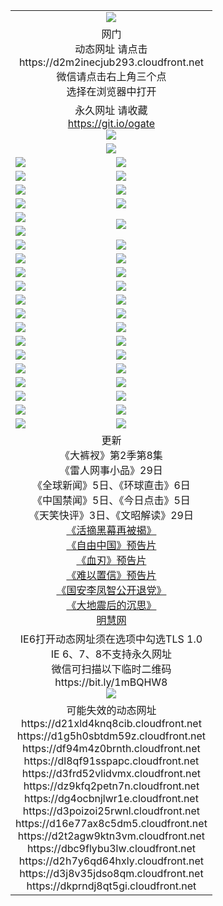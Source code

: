 ﻿<table>
  <tr></tr>
  <tr><td colspan=2 align=center><img src="https://cloud.githubusercontent.com/assets/11880933/13434984/f430fae2-e012-11e5-814f-c2df1e82b247.jpg" /></td></tr>
  <tr><td colspan=2 align=center>网门<br>动态网址 请点击
<br>https://d2m2inecjub293.cloudfront.net
      <br>微信请点击右上角三个点<br>选择在浏览器中打开<br></td>
  </tr>
  <tr>
    <td colspan=2 align=center>永久网址 请收藏<br/><a href="https://git.io/ogate" target="_blank">https://git.io/ogate</a><br/><a href="https://d2m2inecjub293.cloudfront.net/Up/0WMGDL2.png" target="_blank"><img src="https://d2m2inecjub293.cloudfront.net/Up/0WMGD2.png"/></a></td>
  </tr>
  <tr>
    <td colspan=2 align=center><a href="https://d2m2inecjub293.cloudfront.net/ogUP.aspx?name=0oGate.apk" target="_blank"><img src="https://d2m2inecjub293.cloudfront.net/Up/0WMAZ.jpg" /></a></td>
  </tr>
  <tr>
    <td><a href="https://d2m2inecjub293.cloudfront.net/ogNice.aspx" target="_blank"><img src="https://d2m2inecjub293.cloudfront.net/Up/0WCYY.jpg" /></a></td>
    <td><a href="https://d2m2inecjub293.cloudfront.net/onCO.aspx?ob=600%E4%BA%8B%E7%89%A9&op=%E5%A2%9E%E5%88%A0%E6%94%B9&args=WH1~%23%E7%B1%BB%E5%9E%8B6%E6%96%B0%E9%97%BB%7c%23%E7%B1%BB%E5%9E%8B6%E8%AF%84%E8%AE%BA&mode=" target="_blank"><img src="https://d2m2inecjub293.cloudfront.net/Up/0WZTT.jpg" /></a></td> 
  </tr>
  <tr>
    <td><a href="https://d2m2inecjub293.cloudfront.net/ogDY.aspx" target="_blank"><img src="https://d2m2inecjub293.cloudfront.net/Up/0FK.jpg" /></a></td>
    <td><a href="https://d2m2inecjub293.cloudfront.net/ogST.aspx" target="_blank"><img src="https://d2m2inecjub293.cloudfront.net/Up/0ST.jpg" /></a></td> 
  </tr>
  <tr>
    <td><a href="https://d2m2inecjub293.cloudfront.net/ogUP.aspx?name=11DKC.mp4&count=T:2,2:8,1:16&from=github" target="_blank"><img src="https://d2m2inecjub293.cloudfront.net/Up/11DKC.jpg" /></a></td> 
    <td><div><a href="https://d2m2inecjub293.cloudfront.net/ogUP.aspx?name=LRWS.mp4&count=7B:8,6B:44,5A:10,5B:35,4A:14,4B:19,3A:10,3B:26,2A:16,2B:21,1A:23,1B:29&current=7B:8" target="_blank"><img src="https://d2m2inecjub293.cloudfront.net/Up/LRWS.jpg" /></a></td>
   </tr>
  <tr>
    <td><a href="https://d2m2inecjub293.cloudfront.net/ogUP.aspx?name=LRSH.mp4&count=W:13,2:10" target="_blank"><img src="https://d2m2inecjub293.cloudfront.net/Up/LRSH.jpg" /></a></td>
    <td><a href="https://d2m2inecjub293.cloudfront.net/ogNiceVedio.aspx" target="_blank"><img src="https://d2m2inecjub293.cloudfront.net/Up/TGKDY.jpg" /></a></td>
  </tr>
  <tr>
    <td><a href="https://d2m2inecjub293.cloudfront.net/ogUP.aspx?name=JQR.mp4&count=2" target="_blank"><img src="https://d2m2inecjub293.cloudfront.net/Up/JQR.jpg" /></a></td>   
    <td rowspan=2><a href="https://d2m2inecjub293.cloudfront.net/ogUP.aspx?name=JP.mp4&count=9" target="_blank"><img src="https://d2m2inecjub293.cloudfront.net/Up/JP.jpg" /></td>
  </tr>
  <tr>
    <td><a href="https://d2m2inecjub293.cloudfront.net/ogUP.aspx?name=WH.mp4" target="_blank"><img src="https://d2m2inecjub293.cloudfront.net/Up/WH.jpg" /></a></td>
  </tr>
  <tr>
    <td><a href="https://d2m2inecjub293.cloudfront.net/ogUP.aspx?name=SSZJ.mp4&count=SP:6,480P:9" target="_blank"><img src="https://d2m2inecjub293.cloudfront.net/Up/SSZJ.jpg" /></a></td>
    <td><a href="https://d2m2inecjub293.cloudfront.net/ogUP.aspx?name=ZY.mp4&count=2015:16" target="_blank"><img src="https://d2m2inecjub293.cloudfront.net/Up/ZY.jpg" /></a</td>
  </tr>
  <tr>
    <td><a href="https://d2m2inecjub293.cloudfront.net/ogUP.aspx?name=XTFY.mp4&count=B:2,A:24" target="_blank"><img src="https://d2m2inecjub293.cloudfront.net/Up/XTFY.jpg" /></a></td>
    <td><a href="https://d2m2inecjub293.cloudfront.net/ogUP.aspx?name=1XQK.mp4&count=13" target="_blank"><img src="https://d2m2inecjub293.cloudfront.net/Up/1XQK.jpg" /></a</td>
  </tr>
  <tr>
    <td><a href="https://d2m2inecjub293.cloudfront.net/ogUP.aspx?name=1LYF.mp4&count=2" target="_blank"><img src="https://d2m2inecjub293.cloudfront.net/Up/1LYF0.jpg" /></a></td>
    <td><a href="https://d2m2inecjub293.cloudfront.net/ogUP.aspx?name=1ZGC.mp4&count=6" target="_blank"><img src="https://d2m2inecjub293.cloudfront.net/Up/1ZGC0.jpg" /></a></td>
  </tr>
  <tr>
    <td><a href="https://d2m2inecjub293.cloudfront.net/ogUP.aspx?name=1ZKM.mp4&count=3&current=3" target="_blank"><img src="https://d2m2inecjub293.cloudfront.net/Up/1ZKM0.jpg" /></a></td>  
    <td><a href="https://d2m2inecjub293.cloudfront.net/ogUP.aspx?name=1WWY.mp4&count=6&current=6" target="_blank"><img src="https://d2m2inecjub293.cloudfront.net/Up/1WWY0.jpg" /></a></td>
  </tr>
  <tr>
    <td><a href="https://d2m2inecjub293.cloudfront.net/ogUP.aspx?name=10JGY.mp4&count=3" target="_blank"><img src="https://d2m2inecjub293.cloudfront.net/Up/10JGY0.jpg" /></a></td>
    <td><a href="https://d2m2inecjub293.cloudfront.net/ogUP.aspx?name=10CYS.mp4&count=2" target="_blank"><img src="https://d2m2inecjub293.cloudfront.net/Up/10CYS0.jpg" /></a></td>
  </tr>
  <tr>
    <td><a href="https://d2m2inecjub293.cloudfront.net/ogUP.aspx?name=4SQQ.mp4&count=201603:5,201602:20,201601:21&current=201603:5" target="_blank"><img src="https://d2m2inecjub293.cloudfront.net/Up/4SQQ0.jpg"/></a></td>
    <td><a href="https://d2m2inecjub293.cloudfront.net/ogUP.aspx?name=4SHQ.mp4&count=201603:6,201602:27,201601:28&current=201603:6" target="_blank"><img src="https://d2m2inecjub293.cloudfront.net/Up/4SHQ0.jpg"/></a></td>
  </tr>
  <tr>
    <td><a href="https://d2m2inecjub293.cloudfront.net/ogUP.aspx?name=4SZG.mp4&count=201603:5,201602:21,201601:23&current=201603:5" target="_blank"><img src="https://d2m2inecjub293.cloudfront.net/Up/4SZG0.jpg"/></a></td>
    <td><a href="https://d2m2inecjub293.cloudfront.net/ogUP.aspx?name=4SDJ.mp4&count=201603A:5,201603B:4,201602A:24,201602B:7,201601A:48,201601B:6&current=201603A:5" target="_blank"><img src="https://d2m2inecjub293.cloudfront.net/Up/4SDJ0.jpg"/></a></td>
  </tr>
  <tr>
    <td><a href="https://d2m2inecjub293.cloudfront.net/ogUP.aspx?name=4CTX.mp4&count=201603:1,201602:3,201601:4&current=201603:1" target="_blank"><img src="https://d2m2inecjub293.cloudfront.net/Up/4CTX0.jpg"/></a></td>
    <td><a href="https://d2m2inecjub293.cloudfront.net/ogUP.aspx?name=4CWZ.mp4&count=201602:4,201601:4&current=201602:4" target="_blank"><img src="https://d2m2inecjub293.cloudfront.net/Up/4CWZ0.jpg"/></a></td>
  </tr>
  <tr>
    <td><a href="https://d2m2inecjub293.cloudfront.net/onUP.aspx?name=https://d2t6x1lwzcff38.cloudfront.net/" target="_blank"><img src="https://d2m2inecjub293.cloudfront.net/Up/0DTW.jpg"/></a></td>
    <td><a href="https://d2m2inecjub293.cloudfront.net/onUP.aspx?name=https://d240ns8up8earz.cloudfront.net/acenter/" target="_blank"><img src="https://d2m2inecjub293.cloudfront.net/Up/0TDW.jpg" /></a></td>
  </tr>
  <tr>
    <td><a href="https://d2m2inecjub293.cloudfront.net/onUP.aspx?name=https://d4508d6vomz2p.cloudfront.net/gb/nsc413.htm" target="_blank"><img src="https://d2m2inecjub293.cloudfront.net/Up/0DJY.jpg" /></a></td>
    <td><a href="https://d2m2inecjub293.cloudfront.net/onUP.aspx?name=https://d3bxwq7vzudb5l.cloudfront.net/xtr/gb/prog204.html" target="_blank"><img src="https://d2m2inecjub293.cloudfront.net/Up/0XTR.jpg" /></a></td>
  </tr>
  <tr>
    <td><a href="https://d2m2inecjub293.cloudfront.net/onUP.aspx?name=https://d3aj00iefsmfgc.cloudfront.net/" target="_blank"><img src="https://d2m2inecjub293.cloudfront.net/Up/0MHW.jpg" /></a></td>
    <td><a href="https://d2m2inecjub293.cloudfront.net/onUP.aspx?name=https://d1lcj91uv80klr.cloudfront.net/" target="_blank"><img src="https://d2m2inecjub293.cloudfront.net/Up/0ZJW.jpg" /></a></td>
  </tr>
  <tr>
    <td><a href="https://d2m2inecjub293.cloudfront.net/ogUP.aspx?name=0FG.zip" target="_blank"><img src="https://d2m2inecjub293.cloudfront.net/Up/0FG.jpg" /></a></td>
    <td><a href="https://d2m2inecjub293.cloudfront.net/ogUP.aspx?name=0FGA.apk" target="_blank"><img src="https://d2m2inecjub293.cloudfront.net/Up/0FGA.jpg" /></a></td>
  </tr>
  <tr>
    <td><a href="https://d2m2inecjub293.cloudfront.net/ogUP.aspx?name=0U.zip" target="_blank"><img src="https://d2m2inecjub293.cloudfront.net/Up/0U.jpg" /></a></td>
    <td><a href="https://d2m2inecjub293.cloudfront.net/ogUP.aspx?name=0UA.apk" target="_blank"><img src="https://d2m2inecjub293.cloudfront.net/Up/0UA.jpg" /></a></td>
  </tr>
  <tr>
    <td><a href="https://d2m2inecjub293.cloudfront.net/ogUP.aspx?name=0iPPOTV.zip" target="_blank"><img src="https://d2m2inecjub293.cloudfront.net/Up/0iPPOTV.jpg" /></a></td>
    <td><a href="https://d2m2inecjub293.cloudfront.net/ogUP.aspx?name=0iNTD.apk" target="_blank"><img src="https://d2m2inecjub293.cloudfront.net/Up/0iNTD.jpg" /></a></td>
  </tr>
  <tr>
    <td colspan=2 align=center>更新<br>
      《大裤衩》第2季第8集<br>
      《雷人网事小品》29日<br>
      《全球新闻》5日、《环球直击》6日<br>
      《中国禁闻》5日、《今日点击》5日<br>
      《天笑快评》3日、《文昭解读》29日<br>
      <a href="https://d2m2inecjub293.cloudfront.net/ogUP.aspx?name=SSZJ480P9.mp4" target="_blank">《活摘黑幕再被揭》</a><br>
      <a href="https://d2m2inecjub293.cloudfront.net/ogUP.aspx?name=11ZYZG0.mp4" target="_blank">《自由中国》预告片</a><br>
      <a href="https://d2m2inecjub293.cloudfront.net/ogUP.aspx?name=11XR.mp4" target="_blank">《血刃》预告片</a><br>
      <a href="https://d2m2inecjub293.cloudfront.net/ogUP.aspx?name=11NYZX.mp4&count=2" target="_blank">《难以置信》预告片</a><br>
      <a href="https://d2m2inecjub293.cloudfront.net/ogUP.aspx?name=4LFZ.mp4" target="_blank">《国安李凤智公开退党》</a><br>
      <a href="https://d2m2inecjub293.cloudfront.net/ogUP.aspx?name=4DDZHDCS.mp4" target="_blank">《大地震后的沉思》</a><br>
      <a href="https://d2m2inecjub293.cloudfront.net/onUP.aspx?name=https://www.minghui.org/" target="_blank">明慧网</a></td>
    </td>
  </tr>
  <tr>
    <td colspan=2 align=center>IE6打开动态网址须在选项中勾选TLS 1.0<br/>IE 6、7、8不支持永久网址<br/>
      微信可扫描以下临时二维码<br/>https://bit.ly/1mBQHW8<br/><a href="https://d2m2inecjub293.cloudfront.net/Up/0WMGDL3.png" target="_blank"><img src="https://d2m2inecjub293.cloudfront.net/Up/0WMGD3.png"/></a><br>
  </tr>
  <tr>
    <td colspan=2 align=center>可能失效的动态网址
<br>https://d21xld4knq8cib.cloudfront.net
<br>https://d1g5h0sbtdm59z.cloudfront.net
<br>https://df94m4z0brnth.cloudfront.net
<br>https://dl8qf91sspapc.cloudfront.net
<br>https://d3frd52vlidvmx.cloudfront.net
<br>https://dz9kfq2petn7n.cloudfront.net
<br>https://dg4ocbnjlwr1e.cloudfront.net
<br>https://d3poizoi25rwnl.cloudfront.net
<br>https://d16e77ax8c5dm5.cloudfront.net
<br>https://d2t2agw9ktn3vm.cloudfront.net
<br>https://dbc9flybu3lw.cloudfront.net
<br>https://d2h7y6qd64hxly.cloudfront.net
<br>https://d3j8v35jdso8qm.cloudfront.net
<br>https://dkprndj8qt5gi.cloudfront.net
    </td>
  </tr>
</table>

